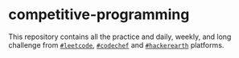 # competitive-programming

This repository contains all the practice and daily, weekly, and long challenge from [`#leetcode`](https://github.com/pol-alok/competitive-programming/tree/master/leetcode), [`#codechef`](https://github.com/pol-alok/competitive-programming/tree/master/codechef) and [`#hackerearth`](https://github.com/pol-alok/competitive-programming/tree/master/hackerearth) platforms.
